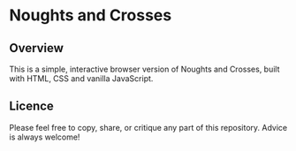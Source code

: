# Noughts and Crosses

## Overview

This is a simple, interactive browser version of Noughts and Crosses, built with HTML, CSS and vanilla JavaScript.

## Licence

Please feel free to copy, share, or critique any part of this repository. Advice is always welcome!
